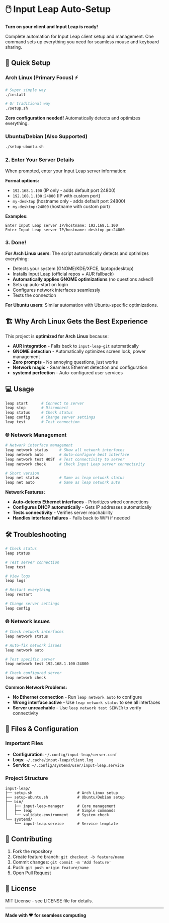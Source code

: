 # 🖱️ Input Leap Auto-Setup

**Turn on your client and Input Leap is ready!**

Complete automation for Input Leap client setup and management. One command sets up everything you need for seamless mouse and keyboard sharing.

## 🚀 Quick Setup

### **Arch Linux (Primary Focus)** ⚡
```bash
# Super simple way
./install

# Or traditional way  
./setup.sh
```
**Zero configuration needed!** Automatically detects and optimizes everything.

### **Ubuntu/Debian (Also Supported)**  
```bash
./setup-ubuntu.sh
```

### **2. Enter Your Server Details**
When prompted, enter your Input Leap server information:

**Format options:**
- `192.168.1.100` (IP only - adds default port 24800)
- `192.168.1.100:24800` (IP with custom port)
- `my-desktop` (hostname only - adds default port 24800)
- `my-desktop:24800` (hostname with custom port)

**Examples:**
```
Enter Input Leap server IP/hostname: 192.168.1.100
Enter Input Leap server IP/hostname: desktop-pc:24800
```

### **3. Done!**
**For Arch Linux users**: The script automatically detects and optimizes everything:
- Detects your system (GNOME/KDE/XFCE, laptop/desktop)
- Installs Input Leap (official repos + AUR fallback)
- **Automatically applies GNOME optimizations** (no questions asked!)
- Sets up auto-start on login
- Configures network interfaces seamlessly
- Tests the connection

**For Ubuntu users**: Similar automation with Ubuntu-specific optimizations.

## 🏗️ **Why Arch Linux Gets the Best Experience**

This project is **optimized for Arch Linux** because:
- **AUR integration** - Falls back to `input-leap-git` automatically
- **GNOME detection** - Automatically optimizes screen lock, power management
- **Zero prompts** - No annoying questions, just works
- **Network magic** - Seamless Ethernet detection and configuration
- **systemd perfection** - Auto-configured user services

## 💻 Usage

```bash
leap start      # Connect to server
leap stop       # Disconnect  
leap status     # Check status
leap config     # Change server settings
leap test       # Test connection
```

### 🌐 Network Management

```bash
# Network interface management
leap network status     # Show all network interfaces
leap network auto       # Auto-configure best interface
leap network test HOST  # Test connectivity to server
leap network check      # Check Input Leap server connectivity

# Short version
leap net status         # Same as leap network status
leap net auto           # Same as leap network auto
```

**Network Features:**
- **Auto-detects Ethernet interfaces** - Prioritizes wired connections
- **Configures DHCP automatically** - Gets IP addresses automatically  
- **Tests connectivity** - Verifies server reachability
- **Handles interface failures** - Falls back to WiFi if needed

## 🛠️ Troubleshooting

```bash
# Check status
leap status

# Test server connection  
leap test

# View logs
leap logs

# Restart everything
leap restart

# Change server settings
leap config
```

### 🌐 Network Issues

```bash
# Check network interfaces
leap network status

# Auto-fix network issues
leap network auto

# Test specific server
leap network test 192.168.1.100:24800

# Check configured server
leap network check
```

**Common Network Problems:**
- **No Ethernet connection** - Run `leap network auto` to configure
- **Wrong interface active** - Use `leap network status` to see all interfaces
- **Server unreachable** - Use `leap network test SERVER` to verify connectivity

## 📁 Files & Configuration

### Important Files
- **Configuration**: `~/.config/input-leap/server.conf`
- **Logs**: `~/.cache/input-leap/client.log`
- **Service**: `~/.config/systemd/user/input-leap.service`

### Project Structure
```
input-leap/
├── setup.sh                    # Arch Linux setup
├── setup-ubuntu.sh             # Ubuntu/Debian setup  
├── bin/
│   ├── input-leap-manager      # Core management
│   ├── leap                    # Simple commands
│   └── validate-environment    # System check
└── systemd/
    └── input-leap.service      # Service template
```

## 🚀 Contributing

1. Fork the repository
2. Create feature branch: `git checkout -b feature/name`
3. Commit changes: `git commit -m 'Add feature'`
4. Push: `git push origin feature/name`
5. Open Pull Request

## 📄 License

MIT License - see LICENSE file for details.

---

**Made with ❤️ for seamless computing**
